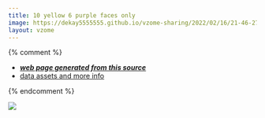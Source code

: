```yaml
---
title: 10 yellow 6 purple faces only
image: https://dekay5555555.github.io/vzome-sharing/2022/02/16/21-46-27-10 yellow 6 purple faces only/10 yellow 6 purple faces only.png
layout: vzome
---
```


{% comment %}
 - [***web page generated from this source***][post]
 - [data assets and more info][github]

[post]: <https://dekay5555555.github.io/vzome-sharing/2022/02/16/10 yellow 6 purple faces only-21-46-27.html>
[github]: <https://github.com/dekay5555555/vzome-sharing/tree/main/2022/02/16/21-46-27-10 yellow 6 purple faces only/>
{% endcomment %}

<vzome-viewer style="width: 100%; height: 65vh;"
       src="https://dekay5555555.github.io/vzome-sharing/2022/02/16/21-46-27-10 yellow 6 purple faces only/10 yellow 6 purple faces only.vZome" >
  <img src="https://dekay5555555.github.io/vzome-sharing/2022/02/16/21-46-27-10 yellow 6 purple faces only/10 yellow 6 purple faces only.png" />
</vzome-viewer>